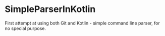 # SimpleParserInKotlin
First attempt at using both Git and Kotlin - simple command line parser, for no special purpose.

